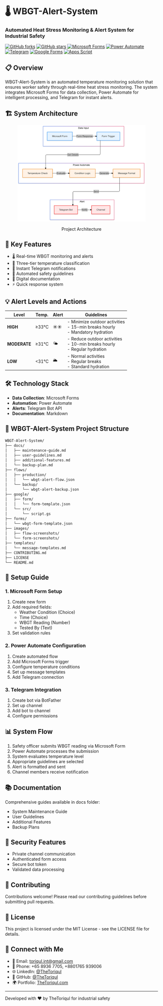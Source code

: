 # 🌡️ WBGT-Alert-System

### Automated Heat Stress Monitoring & Alert System for Industrial Safety

[![GitHub forks](https://img.shields.io/github/forks/TheToriqul/wbgt-alert-system?style=for-the-badge)](https://github.com/TheToriqul/wbgt-alert-system/network)
[![GitHub stars](https://img.shields.io/github/stars/TheToriqul/wbgt-alert-system?style=for-the-badge)](https://github.com/TheToriqul/wbgt-alert-system/stargazers)
[![Microsoft Forms](https://img.shields.io/badge/Microsoft-Forms-2B579A?style=for-the-badge&logo=microsoft&logoColor=white)](https://www.microsoft.com/en-us/microsoft-365/forms)
[![Power Automate](https://img.shields.io/badge/Power-Automate-0066FF?style=for-the-badge&logo=power-automate&logoColor=white)](https://flow.microsoft.com/)
[![Telegram](https://img.shields.io/badge/Telegram-Bot-26A5E4?style=for-the-badge&logo=telegram&logoColor=white)](https://telegram.org/)
[![Google Forms](https://img.shields.io/badge/Google-Forms-0F9D58?style=for-the-badge&logo=google&logoColor=white)](https://www.google.com/forms/about/)
[![Apps Script](https://img.shields.io/badge/Google-Apps%20Script-4285F4?style=for-the-badge&logo=google&logoColor=white)](https://www.google.com/script/start/)


## 📋 Overview

WBGT-Alert-System is an automated temperature monitoring solution that ensures worker safety through real-time heat stress monitoring. The system integrates Microsoft Forms for data collection, Power Automate for intelligent processing, and Telegram for instant alerts.

## 🏗️ System Architecture

<figure >
  <p align="center">
      <img src="./images/architecture.png" alt="project architecture" />
      <p align="center">Project Architecture</p> 
  </p>
</figure>

## 🌟 Key Features

- 🌡️ Real-time WBGT monitoring and alerts
- 🚨 Three-tier temperature classification
- 📱 Instant Telegram notifications
- 🔄 Automated safety guidelines
- 📝 Digital documentation
- ⚡ Quick response system

## 💡 Alert Levels and Actions

| **Level**   | **Temp.** | **Alert** | **Guidelines**                                                                      |
|-------------|-----------|-----------|------------------------------------------------------------------------------------|
| **HIGH**    | ≥33°C     | ☀️☀️        | - Minimize outdoor activities<br>- 15-min breaks hourly<br>- Mandatory hydration  |
| **MODERATE**| ≥31°C     | 🌤️         | - Reduce outdoor activities<br>- 10-min breaks hourly<br>- Regular hydration      |
| **LOW**     | <31°C     | 🌥️         | - Normal activities<br>- Regular breaks<br>- Standard hydration                   |

## 🛠️ Technology Stack

- **Data Collection**: Microsoft Forms
- **Automation**: Power Automate
- **Alerts**: Telegram Bot API
- **Documentation**: Markdown

## 📁 WBGT-Alert-System Project Structure

```
WBGT-Alert-System/
├── docs/
│   ├── maintenance-guide.md
│   ├── user-guidelines.md
│   ├── additional-features.md
│   └── backup-plan.md
├── flows/
│   ├── production/
│   │   └── wbgt-alert-flow.json
│   └── backup/
│       └── wbgt-alert-backup.json
├── google/
│   ├── form/
│   │   └── form-template.json
│   └── src/
│       └── script.gs
├── forms/
│   └── wbgt-form-template.json
├── images/
│   ├── flow-screenshots/
│   └── form-screenshots/
├── templates/
│   └── message-templates.md
├── CONTRIBUTING.md
├── LICENSE
└── README.md
```

## 🚀 Setup Guide

### 1. Microsoft Form Setup

1. Create new form
2. Add required fields:
   - Weather Condition (Choice)
   - Time (Choice)
   - WBGT Reading (Number)
   - Tested By (Text)
3. Set validation rules

### 2. Power Automate Configuration

1. Create automated flow
2. Add Microsoft Forms trigger
3. Configure temperature conditions
4. Set up message templates
5. Add Telegram connection

### 3. Telegram Integration

1. Create bot via BotFather
2. Set up channel
3. Add bot to channel
4. Configure permissions

## 📊 System Flow

1. Safety officer submits WBGT reading via Microsoft Form
2. Power Automate processes the submission
3. System evaluates temperature level
4. Appropriate guidelines are selected
5. Alert is formatted and sent
6. Channel members receive notification

## 📚 Documentation

Comprehensive guides available in docs folder:

- System Maintenance Guide
- User Guidelines
- Additional Features
- Backup Plans

## 🔐 Security Features

- Private channel communication
- Authenticated form access
- Secure bot token
- Validated data processing

## 🤝 Contributing

Contributions welcome! Please read our contributing guidelines before submitting pull requests.

## 📄 License

This project is licensed under the MIT License - see the LICENSE file for details.

## 📧 Connect with Me

- 📧 Email: toriqul.int@gmail.com
- 📱 Phone: +65 8936 7705, +8801765 939006
- 🌐 LinkedIn: [@TheToriqul](https://www.linkedin.com/in/thetoriqul/)
- 🐙 GitHub: [@TheToriqul](https://github.com/TheToriqul)
- 🌍 Portfolio: [TheToriqul.com](https://thetoriqul.com)

---

Developed with ❤️ by TheToriqul for industrial safety
